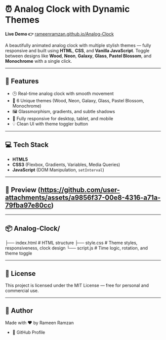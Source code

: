 # ⏰ Analog Clock with Dynamic Themes

**Live Demo 👉** [rameenramzan.github.io/Analog-Clock](https://rameenramzan.github.io/Analog-Clock)

A beautifully animated analog clock with multiple stylish themes — fully responsive and built using **HTML**, **CSS**, and **Vanilla JavaScript**. Toggle between designs like **Wood**, **Neon**, **Galaxy**, **Glass**, **Pastel Blossom**, and **Monochrome** with a single click.

---

## 🌟 Features

- 🕒 Real-time analog clock with smooth movement  
- 🎨 6 Unique themes (Wood, Neon, Galaxy, Glass, Pastel Blossom, Monochrome)  
- 🖼️ Glassmorphism, gradients, and subtle shadows  
- 📱 Fully responsive for desktop, tablet, and mobile  
- 💡 Clean UI with theme toggler button  

---

## 💻 Tech Stack

- **HTML5**  
- **CSS3** (Flexbox, Gradients, Variables, Media Queries)  
- **JavaScript** (DOM Manipulation, `setInterval`)  

---

## 📸 Preview (https://github.com/user-attachments/assets/a9856f37-00e8-4316-a71a-79fba97e80cc)

---

## 📦 Analog-Clock/
├── index.html      # HTML structure
├── style.css       # Theme styles, responsiveness, clock design
└── script.js       # Time logic, rotation, and theme toggle

---

## 📄 License
This project is licensed under the MIT License — free for personal and commercial use.

---

## 🙌 Author
Made with ❤️ by Rameen Ramzan
- 🔗 GitHub Profile



